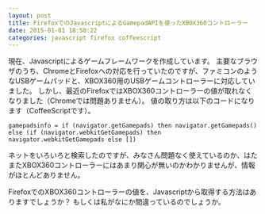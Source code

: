```yaml
---
layout: post
title: FirefoxでのJavascriptによるGamepadAPIを使ったXBOX360コントローラー
date: 2015-01-01 18:50:22
categories: javascript firefox coffeescript
---
```

<p>現在、Javascriptによるゲームフレームワークを作成しています。
主要なブラウザのうち、ChromeとFirefoxへの対応を行っていたのですが、ファミコンのようなUSBゲームパッドと、XBOX360用のUSBゲームコントローラーに対応していました。
しかし、最近のFirefoxではXBOX360コントローラーの値が取れなくなりました（Chromeでは問題ありません）。
値の取り方は以下のコードになります（CoffeeScriptです）。</p>

<pre><code>gamepadsinfo = if (navigator.getGamepads) then navigator.getGamepads() else (if (navigator.webkitGetGamepads) then navigator.webkitGetGamepads else [])
</code></pre>

<p>ネットをいろいろと検索したのですが、みなさん問題なく使えているのか、はたまたXBOX360コントローラーにはあまり関心が無いのかわかりませんが、情報がほとんどありません。</p>

<p>FirefoxでのXBOX360コントローラーの値を、Javascriptから取得する方法はありますでしょうか？
もしくは私がなにか間違っているのでしょうか。</p>
